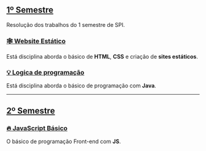 ## [1º Semestre](https://joao-vitorg.github.io/sistemas-para-internet/1-semestre)

Resolução dos trabalhos do 1 semestre de SPI.

### [🕸️ Website Estático](https://joao-vitorg.github.io/sistemas-para-internet/1-semestre/website-estatico)

Está disciplina aborda o básico de **HTML**, **CSS** e criação de **sites estáticos**.

### [💡 Logica de programação](https://joao-vitorg.github.io/sistemas-para-internet/1-semestre/logica-programacao)

Está disciplina aborda o básico de programação com **Java**.

---

## [2º Semestre](https://joao-vitorg.github.io/sistemas-para-internet/2-semestre)

### [🔥 JavaScript Básico](https://joao-vitorg.github.io/sistemas-para-internet/2-semestre/js-basico)

O básico de programação Front-end com **JS**.
